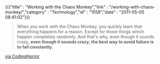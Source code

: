 {{{"title" : "Working with the Chaos Monkey","link" : "/working-with-chaos-monkey/","category" : "Technology","id" : "1558","date" : "2011-05-05 08:41:02"}}}
> When you work with the Chaos Monkey, you quickly learn that everything happens for a reason. Except for those things which happen completely randomly. And that's why, even though it sounds crazy, **even though it sounds crazy, the best way to avoid failure is to fail constantly.**

[via CodingHorror](http://www.codinghorror.com/blog/2011/04/working-with-the-chaos-monkey.html)